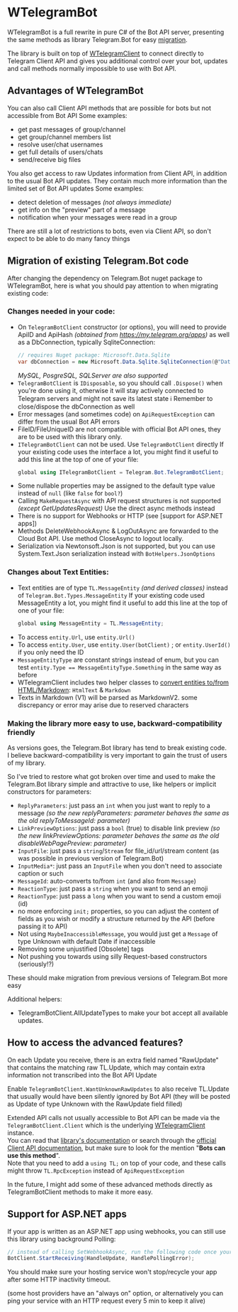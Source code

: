 ﻿# WTelegramBot

WTelegramBot is a full rewrite in pure C# of the Bot API server, presenting the same methods as library Telegram.Bot for easy [migration](#migration).

The library is built on top of [WTelegramClient](https://wiz0u.github.io/WTelegramClient) to connect directly to Telegram Client API and gives you additional control over your bot, updates and call methods normally impossible to use with Bot API.

## Advantages of WTelegramBot
You can also call Client API methods that are possible for bots but not accessible from Bot API
Some examples:
- get past messages of group/channel
- get group/channel members list
- resolve user/chat usernames
- get full details of users/chats
- send/receive big files

You also get access to raw Updates information from Client API, in addition to the usual Bot API updates.
They contain much more information than the limited set of Bot API updates
Some examples:
- detect deletion of messages _(not always immediate)_
- get info on the "preview" part of a message
- notification when your messages were read in a group

There are still a lot of restrictions to bots, even via Client API, so don't expect to be able to do many fancy things

<a name="migration"></a>
## Migration of existing Telegram.Bot code
After changing the dependency on Telegram.Bot nuget package to WTelegramBot, here is what you should pay attention to when migrating existing code:

### Changes needed in your code:
- On `TelegramBotClient` constructor (or options), you will need to provide ApiID and ApiHash _(obtained from https://my.telegram.org/apps)_
  as well as a DbConnection, typically SqliteConnection:
    ```csharp
    // requires Nuget package: Microsoft.Data.Sqlite
    var dbConnection = new Microsoft.Data.Sqlite.SqliteConnection(@"Data Source=WTelegramBot.sqlite");
    ```
    _MySQL, PosgreSQL, SQLServer are also supported_
- `TelegramBotClient` is `IDisposable`, so you should call `.Dispose()` when you're done using it, otherwise it will stay actively connected to Telegram servers and might not save its latest state
    ℹ️ Remember to close/dispose the dbConnection as well
- Error messages (and sometimes code) on `ApiRequestException` can differ from the usual Bot API errors
- FileID/FileUniqueID are not compatible with official Bot API ones, they are to be used with this library only.
- `ITelegramBotClient` can not be used. Use `TelegramBotClient` directly
  If your existing code uses the interface a lot, you might find it useful to add this line at the top of one of your file:
    ```csharp
    global using ITelegramBotClient = Telegram.Bot.TelegramBotClient;
    ```
- Some nullable properties may be assigned to the default type value instead of `null` (like `false` for `bool?`)
- Calling `MakeRequestAsync` with API request structures is not supported _(except GetUpdatesRequest)_
  Use the direct async methods instead
- There is no support for Webhooks or HTTP (see [support for ASP.NET apps])
- Methods DeleteWebhookAsync & LogOutAsync are forwarded to the Cloud Bot API. Use method CloseAsync to logout locally.
- Serialization via Newtonsoft.Json is not supported, but you can use System.Text.Json serialization instead with `BotHelpers.JsonOptions`

### Changes about Text Entities:
- Text entities are of type `TL.MessageEntity` _(and derived classes)_ instead of `Telegram.Bot.Types.MessageEntity`
  If your existing code used MessageEntity a lot, you might find it useful to add this line at the top of one of your file:
    ```csharp
    global using MessageEntity = TL.MessageEntity;
    ```
- To access `entity.Url`, use `entity.Url()`
- To access `entity.User`, use `entity.User(botClient)` ; or `entity.UserId()` if you only need the ID
- `MessageEntityType` are constant strings instead of enum, but you can test `entity.Type == MessageEntityType.Something` in the same way as before
- WTelegramClient includes two helper classes to [convert entities to/from HTML/Markdown](https://wiz0u.github.io/WTelegramClient/EXAMPLES#markdown): `HtmlText` & `Markdown`
- Texts in Markdown (V1) will be parsed as MarkdownV2. some discrepancy or error may arise due to reserved characters

### Making the library more easy to use, backward-compatibility friendly

As versions goes, the Telegram.Bot library has tend to break existing code.  
I believe backward-compatibility is very important to gain the trust of users of my library.  

So I've tried to restore what got broken over time and used to make the Telegram.Bot library simple and attractive to use, like helpers or implicit constructors for parameters:

- `ReplyParameters`: just pass an `int` when you just want to reply to a message
_(so the new replyParameters: parameter behaves the same as the old replyToMessageId: parameter)_
- `LinkPreviewOptions`: just pass a `bool` (true) to disable link preview
_(so the new linkPreviewOptions: parameter behaves the same as the old disableWebPagePreview: parameter)_
- `InputFile`: just pass a `string`/`Stream` for file_id/url/stream content (as was possible in previous version of Telegram.Bot)
- `InputMedia*`: just pass an `InputFile` when you don't need to associate caption or such
- `MessageId`: auto-converts to/from `int` (and also from `Message`)
- `ReactionType`: just pass a `string` when you want to send an emoji
- `ReactionType`: just pass a `long` when you want to send a custom emoji (id)
- no more enforcing `init;` properties, so you can adjust the content of fields as you wish or modify a structure returned by the API (before passing it to API)
- Not using `MaybeInaccessibleMessage`, you would just get a `Message` of type Unknown with default Date if inaccessible
- Removing some unjustified [Obsolete] tags
- Not pushing you towards using silly Request-based constructors (seriously!?)

These should make migration from previous versions of Telegram.Bot more easy

Additional helpers:
- TelegramBotClient.AllUpdateTypes to make your bot accept all available updates.

## How to access the advanced features?

On each Update you receive, there is an extra field named "RawUpdate" that contains the matching raw TL.Update, which may contain extra information not transcribed into the Bot API Update

Enable `TelegramBotClient.WantUnknownRawUpdates` to also receive TL.Update that usually would have been silently ignored by Bot API
(they will be posted as Update of type Unknown with the RawUpdate field filled)

Extended API calls not usually accessible to Bot API can be made via the `TelegramBotClient.Client` which is the underlying [WTelegramClient](https://wiz0u.github.io/WTelegramClient/) instance.  
You can read that [library's documentation](https://wiz0u.github.io/WTelegramClient/EXAMPLES) or search through the [official Client API documentation](https://corefork.telegram.org/methods), but make sure to look for the mention "**Bots can use this method**".  
Note that you need to add a `using TL;` on top of your code, and these calls might throw `TL.RpcException` instead of `ApiRequestException`

In the future, I might add some of these advanced methods directly as TelegramBotClient methods to make it more easy.


## Support for ASP.NET apps

If your app is written as an ASP.NET app using webhooks, you can still use this library using background Polling:

```csharp
// instead of calling SetWebhookAsync, run the following code once your app starts:
BotClient.StartReceiving(HandleUpdate, HandlePollingError);
```

You should make sure your hosting service won't stop/recycle your app after some HTTP inactivity timeout.

(some host providers have an "always on" option, or alternatively you can ping your service with an HTTP request every 5 min to keep it alive)

